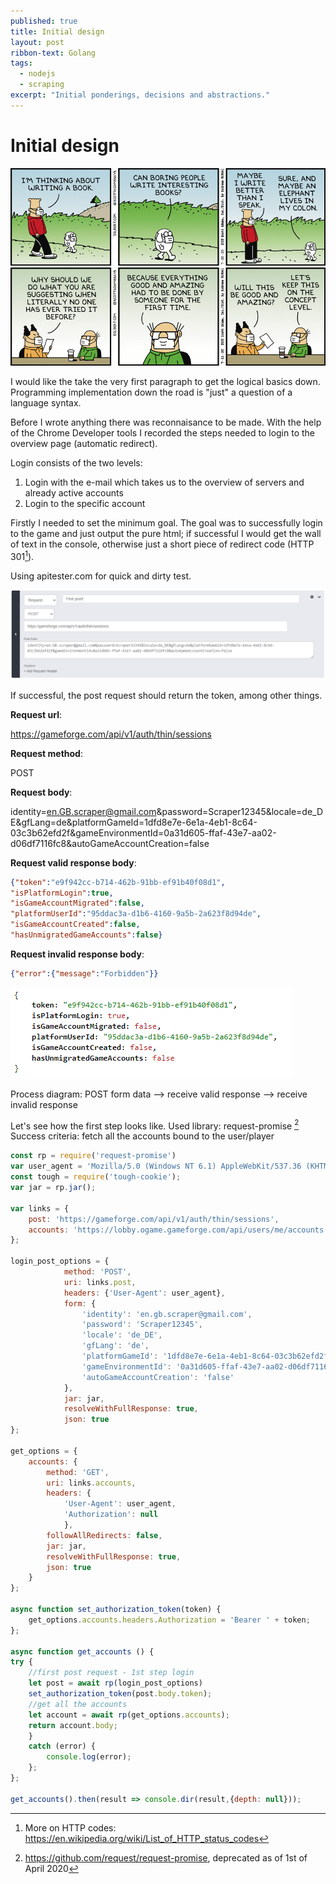```yaml
---
published: true
title: Initial design
layout: post
ribbon-text: Golang
tags: 
  - nodejs
  - scraping
excerpt: "Initial ponderings, decisions and abstractions."
---
```


# Initial design

![alt text](/assets//images/boring_writer.gif "Boring writer")
![alt text](/assets/images/concept_level.gif "Concept level")

I would like the take the very first paragraph to get the logical basics down. Programming implementation down the road is "just" a question of a language syntax.

Before I wrote anything there was reconnaisance to be made.
With the help of the Chrome Developer tools I recorded the steps needed to login to the overview page (automatic redirect).

Login consists of the two levels:
1. Login with the e-mail which takes us to the overview of servers and already active accounts
2. Login to the specific account


Firstly I needed to set the minimum goal. The goal was to successfully login to the game and just output the pure html; if successful I would get the wall of text in the console, otherwise just a short piece of redirect code (HTTP 301[^1]).

Using apitester.com for quick and dirty test.

![alt text](/assets/images/first_post.png "Title")

If successful, the post request should return the token, among other things.

**Request url**:

https://gameforge.com/api/v1/auth/thin/sessions

**Request method**:

POST

**Request body**:

identity=en.GB.scraper@gmail.com&password=Scraper12345&locale=de_DE&gfLang=de&platformGameId=1dfd8e7e-6e1a-4eb1-8c64-03c3b62efd2f&gameEnvironmentId=0a31d605-ffaf-43e7-aa02-d06df7116fc8&autoGameAccountCreation=false

**Request valid response body**: 

``` json
{"token":"e9f942cc-b714-462b-91bb-ef91b40f08d1",
"isPlatformLogin":true,
"isGameAccountMigrated":false,
"platformUserId":"95ddac3a-d1b6-4160-9a5b-2a623f8d94de",
"isGameAccountCreated":false,
"hasUnmigratedGameAccounts":false}
```

**Request invalid response body**:

``` json
{"error":{"message":"Forbidden"}}
```

![alt text](/assets/images/first_post_token.png "Title")

Process diagram:
POST form data --> receive valid response
				--> receive invalid response



Let's see how the first step looks like.
Used library: request-promise [^2]
Success criteria: fetch all the accounts bound to the user/player

```javascript
const rp = require('request-promise')
var user_agent = 'Mozilla/5.0 (Windows NT 6.1) AppleWebKit/537.36 (KHTML, like Gecko) Chrome/80.0.3987.132 Safari/537.36';
const tough = require('tough-cookie');
var jar = rp.jar();

var links = {
	post: 'https://gameforge.com/api/v1/auth/thin/sessions',
	accounts: 'https://lobby.ogame.gameforge.com/api/users/me/accounts'
};

login_post_options = {
			method: 'POST',
			uri: links.post,
			headers: {'User-Agent': user_agent},
			form: {				
				'identity': 'en.gb.scraper@gmail.com',
				'password': 'Scraper12345',
				'locale': 'de_DE',
				'gfLang': 'de',
				'platformGameId': '1dfd8e7e-6e1a-4eb1-8c64-03c3b62efd2f',
				'gameEnvironmentId': '0a31d605-ffaf-43e7-aa02-d06df7116fc8',
				'autoGameAccountCreation': 'false'
			},
			jar: jar,
			resolveWithFullResponse: true,
			json: true
};

get_options = {
	accounts: {
		method: 'GET',
		uri: links.accounts,
		headers: {
			'User-Agent': user_agent,
			'Authorization': null
			},
		followAllRedirects: false,
		jar: jar,
		resolveWithFullResponse: true,
		json: true
	}
};

async function set_authorization_token(token) {
	get_options.accounts.headers.Authorization = 'Bearer ' + token;
};

async function get_accounts () {
try {
	//first post request - 1st step login
	let post = await rp(login_post_options)
	set_authorization_token(post.body.token);
	//get all the accounts
	let account = await rp(get_options.accounts);
	return account.body;
	}
	catch (error) {
		console.log(error);
	};
};

get_accounts().then(result => console.dir(result,{depth: null}));

```

[^1]: More on HTTP codes: https://en.wikipedia.org/wiki/List_of_HTTP_status_codes
[^2]: https://github.com/request/request-promise, deprecated as of 1st of April 2020
